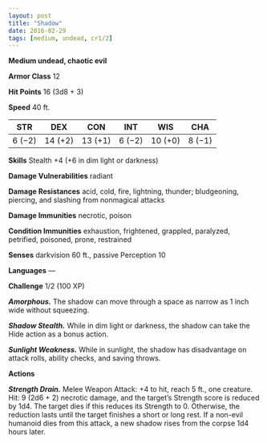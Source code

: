 ```yaml
---
layout: post
title: "Shadow"
date: 2016-02-29
tags: [medium, undead, cr1/2]
---
```


**Medium undead, chaotic evil**

**Armor Class** 12

**Hit Points** 16 (3d8 + 3)

**Speed** 40 ft.

|   STR   |   DEX   |   CON   |   INT   |   WIS   |   CHA   |
|:-----:|:-----:|:-----:|:-----:|:-----:|:-----:|
| 6 (−2) | 14 (+2) | 13 (+1) | 6 (−2) | 10 (+0) | 8 (−1) |

**Skills** Stealth +4 (+6 in dim light or darkness) 

**Damage Vulnerabilities** radiant 

**Damage Resistances** acid, cold, fire, lightning, thunder; bludgeoning, piercing, and slashing from nonmagical attacks 

**Damage Immunities** necrotic, poison 

**Condition Immunities** exhaustion, frightened, grappled, paralyzed, petrified, poisoned, prone, restrained 

**Senses** darkvision 60 ft., passive Perception 10 

**Languages** — 

**Challenge** 1/2 (100 XP)

***Amorphous.*** The shadow can move through a space as narrow as 1 inch wide without squeezing. 

***Shadow Stealth.*** While in dim light or darkness, the shadow can take the Hide action as a bonus action. 

***Sunlight Weakness.*** While in sunlight, the shadow has disadvantage on attack rolls, ability checks, and saving throws. 

**Actions** 

***Strength Drain.*** Melee Weapon Attack: +4 to hit, reach 5 ft., one creature. Hit: 9 (2d6 + 2) necrotic damage, and the target’s Strength score is reduced by 1d4. The target dies if this reduces its Strength to 0. Otherwise, the reduction lasts until the target finishes a short or long rest. If a non-evil humanoid dies from this attack, a new shadow rises from the corpse 1d4 hours later.